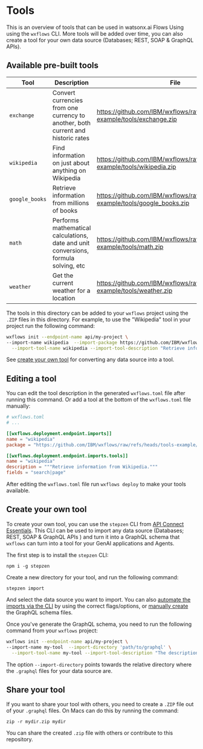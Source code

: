 # Tools

This is an overview of tools that can be used in watsonx.ai Flows Using using the `wxflows` CLI. More tools will be added over time, you can also create a tool for your own data source (Databases; REST, SOAP & GraphQL APIs).

## Available pre-built tools

| Tool | Description | File | Auth |
|------|-------------|------|--------|
| `exchange` | Convert currencies from one currency to another, both current and historic rates | https://github.com/IBM/wxflows/raw/refs/heads/tools-example/tools/exchange.zip | No API Key required |
| `wikipedia` | Find information on just about anything on Wikipedia | https://github.com/IBM/wxflows/raw/refs/heads/tools-example/tools/wikipedia.zip | No API Key required |
| `google_books` | Retrieve information from millions of books | https://github.com/IBM/wxflows/raw/refs/heads/tools-example/tools/google_books.zip | No API Key required |
| `math` | Performs mathematical calculations, date and unit conversions, formula solving, etc | https://github.com/IBM/wxflows/raw/refs/heads/tools-example/tools/math.zip | No API Key required |
| `weather` | Get the current weather for a location | https://github.com/IBM/wxflows/raw/refs/heads/tools-example/tools/weather.zip | [Get free API Key](https://openweathermap.org/) |


The tools in this directory can be added to your `wxflows` project using the `.ZIP` files in this directory. For example, to use the "Wikipedia" tool in your project run the following command:

```bash
wxflows init --endpoint-name api/my-project \
--import-name wikipedia  --import-package https://github.com/IBM/wxflows/raw/refs/heads/tools-example/tools/wikipedia.zip \
  --import-tool-name wikipedia --import-tool-description "Retrieve information from Wikipedia." --import-tool-fields "search|page"
```

See [create your own tool](#create-your-own-tool) for converting any data source into a tool.


## Editing a tool

You can edit the tool description in the generated `wxflows.toml` file after running this command. Or add a tool at the bottom of the `wxflows.toml` file manually:

```toml
# wxflows.toml
# ...

[[wxflows.deployment.endpoint.imports]]
name = "wikipedia"
package = "https://github.com/IBM/wxflows/raw/refs/heads/tools-example/tools/wikipedia.zip"

[[wxflows.deployment.endpoint.imports.tools]]
name = "wikipedia"
description = """Retrieve information from Wikipedia."""
fields = "search|page"
```

After editing the `wxflows.toml` file run `wxflows deploy` to make your tools available.

## Create your own tool

To create your own tool, you can use the `stepzen` CLI from [API Connect Essentials](https://dashboard.ibm.stepzen.com/). This CLI can be used to import any data source (Databases; REST, SOAP & GraphQL APIs ) and turn it into a GraphQL schema that `wxflows` can turn into a tool for your GenAI applications and Agents.

The first step is to install the `stepzen` CLI:

```
npm i -g stepzen
```

Create a new directory for your tool, and run the following command:

```
stepzen import 
```

And select the data source you want to import. You can also [automate the imports via the CLI](https://www.ibm.com/docs/en/api-connect/ace/saas?topic=schemas-tutorials-creating-graphql-apis) by using the correct flags/options, or [manually create](https://www.ibm.com/docs/en/api-connect/ace/saas?topic=schemas-connecting-backends-custom-directives) the GraphQL schema files.


Once you've generate the GraphQL schema, you need to run the following command from your `wxflows` project:

```bash
wxflows init --endpoint-name api/my-project \
--import-name my-tool  --import-directory 'path/to/graphql' \
  --import-tool-name my-tool --import-tool-description "The description for my custom tooll"
```

The option `--import-directory` points towards the relative directory where the `.graphql` files for your data source are.

## Share your tool

If you want to share your tool with others, you need to create a `.ZIP` file out of your `.graphql` files. On Macs can do this by running the command:

```
zip -r mydir.zip mydir
```

You can share the created `.zip` file with others or contribute to this repository.



